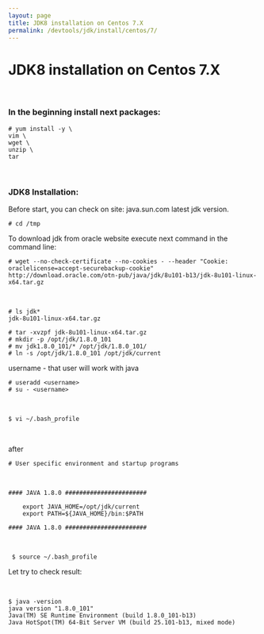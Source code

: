 ```yaml
---
layout: page
title: JDK8 installation on Centos 7.X
permalink: /devtools/jdk/install/centos/7/
---
```


# JDK8 installation on Centos 7.X

<br/>

### In the beginning install next packages:

    # yum install -y \
    vim \
    wget \
    unzip \
    tar

<br/>

### JDK8 Installation:

Before start, you can check on site: java.sun.com latest jdk version.

    # cd /tmp

To download jdk from oracle website execute next command in the command line:

    # wget --no-check-certificate --no-cookies - --header "Cookie: oraclelicense=accept-securebackup-cookie" http://download.oracle.com/otn-pub/java/jdk/8u101-b13/jdk-8u101-linux-x64.tar.gz

<br/>

    # ls jdk*
    jdk-8u101-linux-x64.tar.gz

    # tar -xvzpf jdk-8u101-linux-x64.tar.gz
    # mkdir -p /opt/jdk/1.8.0_101
    # mv jdk1.8.0_101/* /opt/jdk/1.8.0_101/
    # ln -s /opt/jdk/1.8.0_101 /opt/jdk/current

username - that user will work with java

    # useradd <username>
    # su - <username>

<br/>

    $ vi ~/.bash_profile

<br/>

after

    # User specific environment and startup programs

<br/>

    #### JAVA 1.8.0 #######################

    	export JAVA_HOME=/opt/jdk/current
    	export PATH=${JAVA_HOME}/bin:$PATH

    #### JAVA 1.8.0 #######################

<br/>

     $ source ~/.bash_profile

Let try to check result:

<br/>

    $ java -version
    java version "1.8.0_101"
    Java(TM) SE Runtime Environment (build 1.8.0_101-b13)
    Java HotSpot(TM) 64-Bit Server VM (build 25.101-b13, mixed mode)
